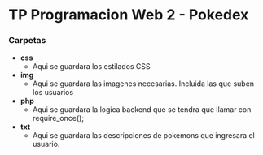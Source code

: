 # TP Programacion Web 2 - Pokedex

### Carpetas
- <b>css</b>
  - Aqui se guardara los estilados CSS
- <b>img</b>
  - Aqui se guardara las imagenes necesarias. Incluida las que suben los usuarios
- <b>php</b>
  - Aqui se guardara la logica backend que se tendra que llamar con require_once();
- <b>txt</b>
  - Aqui se guardara las descripciones de pokemons que ingresara el usuario. 